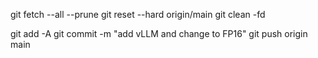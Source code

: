 git fetch --all --prune
git reset --hard origin/main
git clean -fd

git add -A
git commit -m "add vLLM and change to FP16"
git push origin main